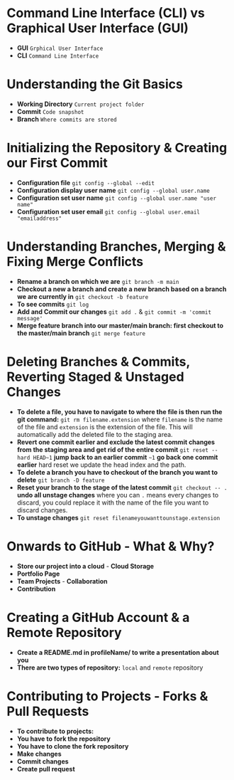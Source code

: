 # Command Line Interface (CLI) vs Graphical User Interface (GUI)
- **GUI** `Grphical User Interface`
- **CLI** `Command Line Interface`
# Understanding the Git Basics
- **Working Directory** `Current project folder`
- **Commit** `Code snapshot`
- **Branch** `Where commits are stored`
# Initializing the Repository & Creating our First Commit
- **Configuration file** `git config --global --edit`
- **Configuration display user name** `git config --global user.name`
- **Configuration set user name** `git config --global user.name "user name"`
- **Configuration set user email** `git config --global user.email "emailaddress"`
# Understanding Branches, Merging & Fixing Merge Conflicts
- **Rename a branch on which we are** `git branch -m main`
- **Checkout a new a branch and create a new branch based on a branch we are currently in** `git checkout -b feature`
- **To see commits** `git log`
- **Add and Commit our changes** `git add .` & `git commit -m 'commit message'`
- **Merge feature branch into our master/main branch: first checkout to the master/main branch** `git merge feature`
# Deleting Branches & Commits, Reverting Staged & Unstaged Changes
- **To delete a file, you have to navigate to where the file is then run the git command:** `git rm filename.extension` where `filename` is the name of the file and `extension` is the extension of the file. This will automatically add the deleted file to the staging area.
- **Revert one commit earlier and exclude the latest commit changes from the staging area and get rid of the entire commit** `git reset --hard HEAD~1` **jump back to an earlier commit** `~1` **go back one commit earlier** hard reset we update the head index and the path.
- **To delete a branch you have to checkout of the branch you want to delete** `git branch -D feature`
- **Reset your branch to the stage of the latest commit** `git checkout -- .` **undo all unstage changes** where you can `.` means every changes to discard, you could replace it with the name of the file you want to discard changes.
- **To unstage changes** `git reset filenameyouwanttounstage.extension`
# Onwards to GitHub - What & Why?
- **Store our project into a cloud** - **Cloud Storage**
- **Portfolio Page**
- **Team Projects** - **Collaboration**
- **Contribution**
# Creating a GitHub Account & a Remote Repository
- **Create a README.md in profileName/ to write a presentation about you**
- **There are two types of repository:** `local` and `remote` repository
# Contributing to Projects - Forks & Pull Requests
- **To contribute to projects:**
- **You have to fork the repository**
- **You have to clone the fork repository**
- **Make changes**
- **Commit changes**
- **Create pull request**